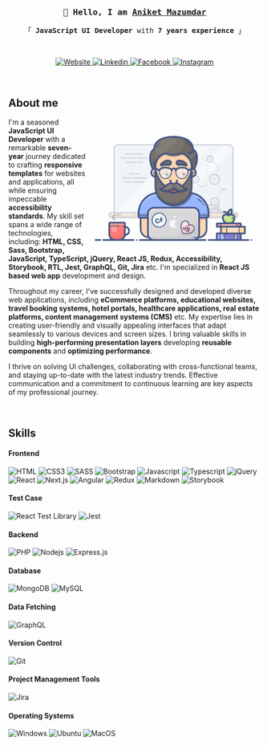 <!-- Introduction  -->
<h3 align="center">
<samp>
👋 Hello, I am
<b><a target="_blank" href="https://aniketmazumdar.vercel.app">Aniket Mazumdar</a></b>
</samp>
</h3>


<p align="center">
<samp>
「 <b>JavaScript UI Developer</b> with <b>7 years experience</b> 」
</samp>
</p>
<br />


<p align="center">
<a href="https://aniketmazumdar.vercel.app" target="blank">
<img src="https://img.shields.io/badge/Website-CD5C5C?style=for-the-badge&logo=medium&logoColor=white" alt="Website" />
</a>
<a href="https://www.linkedin.com/in/aniket-mazumdar" target="_blank">
<img src="https://img.shields.io/badge/LinkedIn-0077B5?style=for-the-badge&logo=linkedin&logoColor=white" alt="Linkedin" />
</a>
<a href="https://www.facebook.com/kid93s" target="_blank">
<img src="https://img.shields.io/badge/Facebook-316FF6?&style=for-the-badge&logo=facebook&logoColor=white" alt="Facebook" />
</a>
<a href="https://www.instagram.com/kid93s" target="_blank">
<img src="https://img.shields.io/badge/Instagram-D62976?style=for-the-badge&logo=instagram&logoColor=white" alt="Instagram" />
</a>

</p>
<br />




<!-- About Me -->
## About me

<p>
<img align="right" width="350" src="/assets/programmer.gif" alt="Coding gif" />

I'm a seasoned <b>JavaScript UI Developer</b> with a remarkable <b>seven-year</b> journey dedicated to crafting <b>responsive templates</b> for websites and applications, all while ensuring impeccable <b>accessibility standards</b>. My skill set spans a wide range of technologies, including: <b>HTML, CSS, Sass, Bootstrap, JavaScript, TypeScript, jQuery, React JS, Redux, Accessibility, Storybook, RTL, Jest, GraphQL, Git, Jira</b> etc. I'm specialized in <b>React JS based web app</b> development and design.

Throughout my career, I've successfully designed and developed diverse web applications, including <b>eCommerce platforms, educational websites, travel booking systems, hotel portals, healthcare applications, real estate platforms, content management systems (CMS)</b> etc. My expertise lies in creating user-friendly and visually appealing interfaces that adapt seamlessly to various devices and screen sizes. I bring valuable skills in building <b>high-performing presentation layers</b> developing <b>reusable components</b> and <b>optimizing performance</b>.


I thrive on solving UI challenges, collaborating with cross-functional teams, and staying up-to-date with the latest industry trends. Effective communication and a commitment to continuous learning are key aspects of my professional journey.
</p>
<br/>




<!-- Skills -->
## Skills


#### Frontend
![HTML](https://img.shields.io/badge/HTML5-E34C26?style=for-the-badge&logo=html5&logoColor=white)
![CSS3](https://img.shields.io/badge/CSS3-264DE4?style=for-the-badge&logo=css3&logoColor=white)
![SASS](https://img.shields.io/badge/Sass-CC6699?style=for-the-badge&logo=sass&logoColor=white)
![Bootstrap](https://img.shields.io/badge/Bootstrap-337AB7?style=for-the-badge&logo=bootstrap&logoColor=white)
![Javascript](https://img.shields.io/badge/Javascript-F0DB4F?style=for-the-badge&logo=javascript&logoColor=323330)
![Typescript](https://img.shields.io/badge/Typescript-007ACC?style=for-the-badge&logo=typescript&logoColor=white)
![jQuery](https://img.shields.io/badge/jQuery-0769AD?style=for-the-badge&logo=jQuery&logoColor=white)
![React](https://img.shields.io/badge/React.js-61DBFB?style=for-the-badge&logo=react&logoColor=black)
![Next.js](https://img.shields.io/badge/Next.js-000000?style=for-the-badge&logo=nextdotjs&logoColor=white)
![Angular](https://img.shields.io/badge/Angular-B52E31?style=for-the-badge&logo=angular&logoColor=white)
![Redux](https://img.shields.io/badge/Redux-764ABC?style=for-the-badge&logo=redux&logoColor=white)
![Markdown](https://img.shields.io/badge/Markdown-000000?style=for-the-badge&logo=markdown&logoColor=white)
![Storybook](https://img.shields.io/badge/storybook-FF528C?style=for-the-badge&logo=storybook&logoColor=white)


#### Test Case
![React Test Library](https://img.shields.io/badge/RTL-F00?style=for-the-badge&logo=rtl&logoColor=white)
![Jest](https://img.shields.io/badge/Jest-C63D14?style=for-the-badge&logo=jest&logoColor=white)


#### Backend
![PHP](https://img.shields.io/badge/PHP-777BB3?style=for-the-badge&logo=php&logoColor=white)
![Nodejs](https://img.shields.io/badge/Node.js-3C873A?style=for-the-badge&logo=node.js&logoColor=white)
![Express.js](https://img.shields.io/badge/Express.js-000?style=for-the-badge&logo=express&logoColor=white)


#### Database
![MongoDB](https://img.shields.io/badge/MongoDB-4DB33D?style=for-the-badge&logo=mongodb&logoColor=white)
![MySQL](https://img.shields.io/badge/MySQL-F29111?style=for-the-badge&logo=mysql&logoColor=white)


#### Data Fetching
![GraphQL](https://img.shields.io/badge/GraphQL-E535AB?style=for-the-badge&logo=graphql&logoColor=white)


#### Version Control
![Git](https://img.shields.io/badge/Git-F1502F?style=for-the-badge&logo=git&logoColor=white)


#### Project Management Tools
![Jira](https://img.shields.io/badge/jira-0052CC?style=for-the-badge&logo=jira&logoColor=white)


#### Operating Systems
![Windows](https://img.shields.io/badge/Windows-00A4EF?style=for-the-badge&logo=windows&logoColor=white)
![Ubuntu](https://img.shields.io/badge/ubuntu-dd4814?style=for-the-badge&logo=ubuntu&logoColor=white)
![MacOS](https://img.shields.io/badge/macos-555555?style=for-the-badge&logo=apple&logoColor=white)
